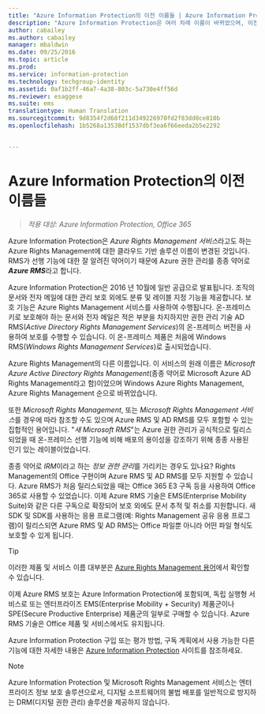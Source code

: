 ```yaml
---
title: "Azure Information Protection의 이전 이름들 | Azure Information Protection"
description: "Azure Information Protection은 여러 차례 이름이 바뀌었으며, 이전 이름으로 알고 있는 사용자도 있을 것입니다."
author: cabailey
ms.author: cabailey
manager: mbaldwin
ms.date: 09/25/2016
ms.topic: article
ms.prod: 
ms.service: information-protection
ms.technology: techgroup-identity
ms.assetid: 0af1b2ff-46a7-4a38-803c-5a730e4ff56d
ms.reviewer: esaggese
ms.suite: ems
translationtype: Human Translation
ms.sourcegitcommit: 9d8354f2d68f211d349226970fd2f83dd0ce810b
ms.openlocfilehash: 1b5268a13538df1537dbf3ea6f66eeda2b5e2292


---
```



# <a name="azure-information-protection---also-known-as-"></a>Azure Information Protection의 이전 이름들

>*적용 대상: Azure Information Protection, Office 365*

Azure Information Protection은 *Azure Rights Management 서비스*라고도 하는 Azure Rights Management에 대한 클라우드 기반 솔루션 이름이 변경된 것입니다. RMS가 선행 기능에 대한 잘 알려진 약어이기 때문에 Azure 권한 관리를 종종 약어로 ***Azure RMS***라고 합니다.

Azure Information Protection은 2016 년 10월에 일반 공급으로 발표됩니다. 조직의 문서와 전자 메일에 대한 관리 보호 외에도 분류 및 레이블 지정 기능을 제공합니다. 보호 기능은 Azure Rights Management 서비스를 사용하여 수행됩니다. 온-프레미스 키로 보호해야 하는 문서와 전자 메일은 적은 부분을 차지하지만 권한 관리 기술 AD RMS(*Active Directory Rights Management Services*)의 온-프레미스 버전을 사용하여 보호를 수행할 수 있습니다. 이 온-프레미스 제품은 처음에 Windows RMS(*Windows Rights Management Services*)로 출시되었습니다.

Azure Rights Management의 다른 이름입니다. 이 서비스의 원래 이름은 *Microsoft Azure Active Directory Rights Management*(종종 약어로 Microsoft Azure AD Rights Management라고 함)이었으며 Windows Azure Rights Management, Azure Rights Management 순으로 바뀌었습니다.

또한 *Microsoft Rights Management*, 또는 *Microsoft Rights Management 서비스*를 경우에 따라 참조할 수도 있으며 Azure RMS 및 AD RMS를 모두 포함할 수 있는 집합적인 용어입니다.  "*새 Microsoft RMS*"는 Azure 권한 관리가 공식적으로 릴리스되었을 때 온-프레미스 선행 기능에 비해 배포의 용이성을 강조하기 위해 종종 사용된 인기 있는 레이블이었습니다.

종종 약어로 *IRM*이라고 하는 *정보 권한 관리*를 가리키는 경우도 있나요? Rights Management의 Office 구현이며 Azure RMS 및 AD RMS를 모두 지원할 수 있습니다. Azure RMS가 처음 릴리스되었을 때는 Office 365 E3 구독 등을 사용하여 Office 365로 사용할 수 있었습니다. 이제 Azure RMS 기술은 EMS(Enterprise Mobility Suite)와 같은 다른 구독으로 확장되어 보호 외에도 문서 추적 및 취소를 지원합니다. 새 SDK 및 SDK를 사용하는 응용 프로그램(예: Rights Management 공유 응용 프로그램)이 릴리스되면 Azure RMS 및 AD RMS는 Office 파일뿐 아니라 어떤 파일 형식도 보호할 수 있게 됩니다. 

> [!TIP]
> 이러한 제품 및 서비스 이름 대부분은 [Azure Rights Management 용어](../get-started/terminology.md)에서 확인할 수 있습니다.

이제 Azure RMS 보호는 Azure Information Protection에 포함되며, 독립 실행형 서비스로 또는 엔터프라이즈 EMS(Enterprise Mobility + Security) 제품군이나 SPE(Secure Productive Enterprise) 제품군의 일부로 구매할 수 있습니다. Azure RMS 기술은 Office 제품 및 서비스에서도 유지됩니다.

Azure Information Protection 구입 또는 평가 방법, 구독 계획에서 사용 가능한 다른 기능에 대한 자세한 내용은 [Azure Information Protection](https://www.microsoft.com/en-us/cloud-platform/azure-information-protection) 사이트를 참조하세요.

> [!NOTE]
> Azure Information Protection 및 Microsoft Rights Management 서비스는 엔터프라이즈 정보 보호 솔루션으로서, 디지털 소프트웨어의 불법 배포를 일반적으로 방지하는 DRM(디지털 권한 관리) 솔루션을 제공하지 않습니다. 




<!--HONumber=Jan17_HO4-->


